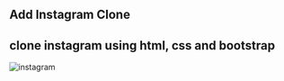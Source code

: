 ## Add Instagram Clone

clone instagram using html, css and bootstrap
---
![instagram](https://user-images.githubusercontent.com/91260944/145695523-a6b2fe8e-acf9-4ac3-aad7-464c4bbcfd02.PNG)
